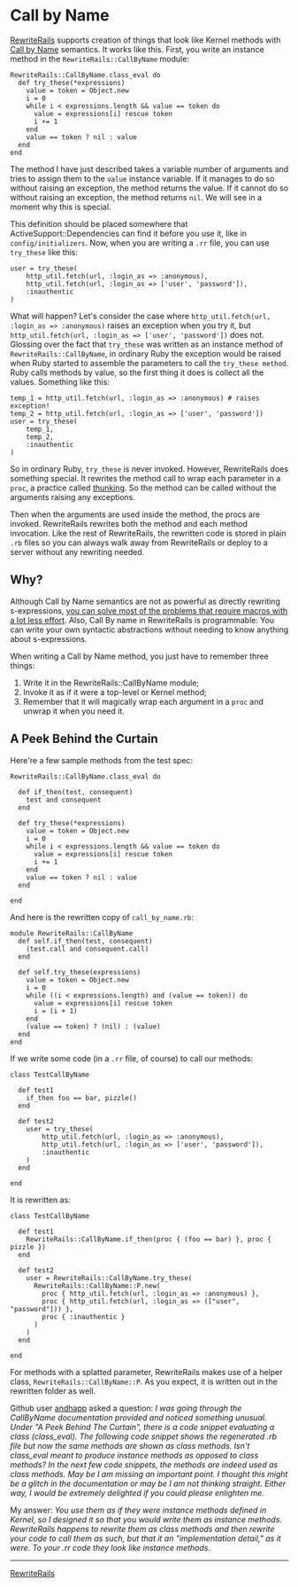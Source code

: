 Call by Name
===

[RewriteRails](http://github.com/raganwald-deprecated/rewrite_rails "raganwald's rewrite_rails at master - GitHub") supports creation of things that look like Kernel methods with [Call by Name](http://en.wikipedia.org/wiki/Call-by-value "Evaluation strategy - Wikipedia, the free encyclopedia") semantics. It works like this. First, you write an instance method in the `RewriteRails::CallByName` module:

    RewriteRails::CallByName.class_eval do
      def try_these(*expressions)
        value = token = Object.new
        i = 0
        while i < expressions.length && value == token do
          value = expressions[i] rescue token
          i += 1
        end
        value == token ? nil : value
      end
    end
        
The method I have just described takes a variable number of arguments and tries to assign them to the `value` instance variable. If it manages to do so without raising an exception, the method returns the value. If it cannot do so without raising an exception, the method returns `nil`. We will see in a moment why this is special.

This definition should be placed somewhere that ActiveSupport::Dependencies can find it before you use it, like in `config/initializers`. Now, when you are writing a `.rr` file, you can use `try_these` like this:

    user = try_these(
        http_util.fetch(url, :login_as => :anonymous),
        http_util.fetch(url, :login_as => ['user', 'password']),
        :inauthentic
    )

What will happen? Let's consider the case where `http_util.fetch(url, :login_as => :anonymous)` raises an exception when you try it, but `http_util.fetch(url, :login_as => ['user', 'password'])` does not. Glossing over the fact that `try_these` was written as an instance method of `RewriteRails::CallByName`, in ordinary Ruby the exception would be raised when Ruby started to assemble the parameters to call the `try_these method`. Ruby calls methods by value, so the first thing it does is collect all the values. Something like this:

    temp_1 = http_util.fetch(url, :login_as => :anonymous) # raises exception!
    temp_2 = http_util.fetch(url, :login_as => ['user', 'password'])
    user = try_these(
        temp_1,
        temp_2,
        :inauthentic
    )

So in ordinary Ruby, `try_these` is never invoked. However, RewriteRails does something special. It rewrites the method call to wrap each parameter in a `proc`, a practice called [thunking](http://en.wikipedia.org/wiki/Thunk "Thunk - Wikipedia, the free encyclopedia"). So the method can be called without the arguments raising any exceptions.

Then when the arguments are used inside the method, the procs are invoked. RewriteRails rewrites both the method and each method invocation. Like the rest of RewriteRails, the rewritten code is stored in plain `.rb` files so you can always walk away from RewriteRails or deploy to a server without any rewriting needed.

Why?
---

Although Call by Name semantics are not as powerful as directly rewriting s-expressions, [you can solve most of the problems that require macros with a lot less effort](http://jfkbits.blogspot.com/2008/05/call-by-need-lambda-poor-mans-macro.html "JFKBits: Call by Need Lambda a Poor Man's Macro?"). Also, Call By name in RewriteRails is programmable: You can write your own syntactic abstractions without needing to know anything about s-expressions.

When writing a Call by Name method, you just have to remember three things:

1.  Write it in the RewriteRails::CallByName module;
2.  Invoke it as if it were a top-level or Kernel method;
3.  Remember that it will magically wrap each argument in a `proc` and unwrap it when you need it.

A Peek Behind the Curtain
---

Here're a few sample methods from the test spec:

    RewriteRails::CallByName.class_eval do
    
      def if_then(test, consequent)
        test and consequent
      end
      
      def try_these(*expressions)
        value = token = Object.new
        i = 0
        while i < expressions.length && value == token do
          value = expressions[i] rescue token
          i += 1
        end
        value == token ? nil : value
      end
      
    end

And here is the rewritten copy of `call_by_name.rb`:

    module RewriteRails::CallByName
      def self.if_then(test, consequent)
        (test.call and consequent.call)
      end
  
      def self.try_these(expressions)
        value = token = Object.new
        i = 0
        while ((i < expressions.length) and (value == token)) do
          value = expressions[i] rescue token
          i = (i + 1)
        end
        (value == token) ? (nil) : (value)
      end
    end

If we write some code (in a `.rr` file, of course) to call our methods:

    class TestCallByName
  
      def test1
        if_then foo == bar, pizzle()
      end

      def test2
        user = try_these(
            http_util.fetch(url, :login_as => :anonymous),
            http_util.fetch(url, :login_as => ['user', 'password']),
            :inauthentic
        )
      end
  
    end

It is rewritten as:

    class TestCallByName
    
      def test1
        RewriteRails::CallByName.if_then(proc { (foo == bar) }, proc { pizzle })
      end
      
      def test2
        user = RewriteRails::CallByName.try_these(
          RewriteRails::CallByName::P.new(
            proc { http_util.fetch(url, :login_as => :anonymous) }, 
            proc { http_util.fetch(url, :login_as => (["user", "password"])) }, 
            proc { :inauthentic }
          )
        )
      end
      
    end

For methods with a splatted parameter, RewriteRails makes use of a helper class, `RewriteRails::CallByName::P`. As you expect, it is written out in the rewritten folder as well.

Github user [andhapp](http://github.com/andhapp) asked a question: *I was going through the CallByName documentation provided and noticed something unusual. Under "A Peek Behind The Curtain", there is a code snippet evaluating a class (class\_eval). The following code snippet shows the regenerated .rb file but now the same methods are shown as class methods. Isn't class\_eval meant to produce instance methods as opposed to class methods? In the next few code snippets, the methods are indeed used as class methods. May be I am missing an important point. I thought this might be a glitch in the documentation or may be I am not thinking straight. Either way, I would be extremely delighted if you could please enlighten me.* 

My answer: *You use them as if they were instance methods defined in Kernel, so I designed it so that you would write them as instance methods. RewriteRails happens to rewrite them as class methods and then rewrite your code to call them as such, but that it an "implementation detail," as it were. To your .rr code they look like instance methods.*

---

[RewriteRails](http://github.com/raganwald-deprecated/rewrite_rails/tree/master#readme)